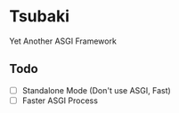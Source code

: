 # Tsubaki
Yet Another ASGI Framework

## Todo
- [ ] Standalone Mode (Don't use ASGI, Fast)
- [ ] Faster ASGI Process
